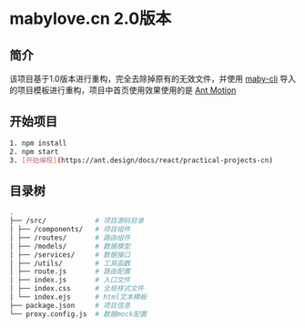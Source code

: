 # mabylove.cn 2.0版本
  
  ## 简介
  该项目基于1.0版本进行重构，完全去除掉原有的无效文件，并使用 [maby-cli](https://github.com/Liuqing650/maby-cli) 导入的项目模板进行重构，项目中首页使用效果使用的是 [Ant Motion](https://motion.ant.design/) 

  ## 开始项目
  ```bash
  1. npm install
  2. npm start
  3. [开始编程](https://ant.design/docs/react/practical-projects-cn)
  ```

  ## 目录树

```bash
.
├── /src/            # 项目源码目录
│ ├── /components/   # 项目组件
│ ├── /routes/       # 路由组件
│ ├── /models/       # 数据模型
│ ├── /services/     # 数据接口
│ ├── /utils/        # 工具函数
│ ├── route.js       # 路由配置
│ ├── index.js       # 入口文件
│ ├── index.css      # 全局样式文件
│ └── index.ejs      # html文本模板
├── package.json     # 项目信息
└── proxy.config.js  # 数据mock配置
```
